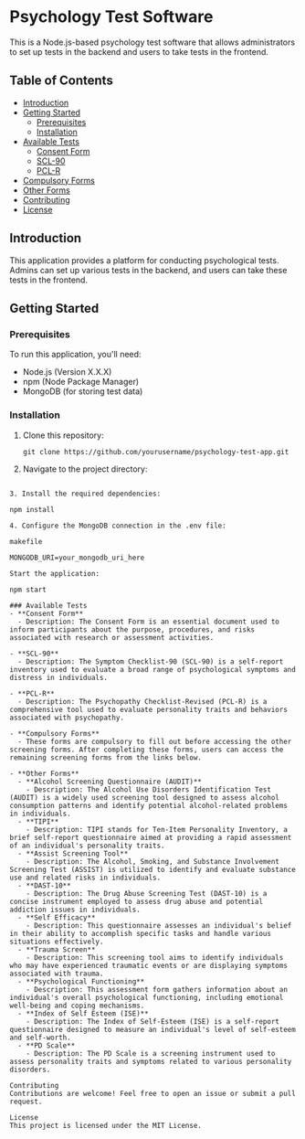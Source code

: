 # Psychology Test Software

This is a Node.js-based psychology test software that allows administrators to set up tests in the backend and users to take tests in the frontend.

## Table of Contents

- [Introduction](#introduction)
- [Getting Started](#getting-started)
  - [Prerequisites](#prerequisites)
  - [Installation](#installation)
- [Available Tests](#available-tests)
  - [Consent Form](#consent-form)
  - [SCL-90](#scl-90)
  - [PCL-R](#pcl-r)
- [Compulsory Forms](#compulsory-forms)
- [Other Forms](#other-forms)
- [Contributing](#contributing)
- [License](#license)

## Introduction

This application provides a platform for conducting psychological tests. Admins can set up various tests in the backend, and users can take these tests in the frontend.

## Getting Started

### Prerequisites

To run this application, you'll need:

- Node.js (Version X.X.X)
- npm (Node Package Manager)
- MongoDB (for storing test data)

### Installation

1. Clone this repository:

   ```
   git clone https://github.com/yourusername/psychology-test-app.git

2. Navigate to the project directory:

```` cd psychology-test-app

3. Install the required dependencies:

npm install

4. Configure the MongoDB connection in the .env file:

makefile

MONGODB_URI=your_mongodb_uri_here

Start the application:

npm start

### Available Tests
- **Consent Form**
  - Description: The Consent Form is an essential document used to inform participants about the purpose, procedures, and risks associated with research or assessment activities.

- **SCL-90**
  - Description: The Symptom Checklist-90 (SCL-90) is a self-report inventory used to evaluate a broad range of psychological symptoms and distress in individuals.

- **PCL-R**
  - Description: The Psychopathy Checklist-Revised (PCL-R) is a comprehensive tool used to evaluate personality traits and behaviors associated with psychopathy.

- **Compulsory Forms**
  - These forms are compulsory to fill out before accessing the other screening forms. After completing these forms, users can access the remaining screening forms from the links below.

- **Other Forms**
  - **Alcohol Screening Questionnaire (AUDIT)**
    - Description: The Alcohol Use Disorders Identification Test (AUDIT) is a widely used screening tool designed to assess alcohol consumption patterns and identify potential alcohol-related problems in individuals.
  - **TIPI**
    - Description: TIPI stands for Ten-Item Personality Inventory, a brief self-report questionnaire aimed at providing a rapid assessment of an individual's personality traits.
  - **Assist Screening Tool**
    - Description: The Alcohol, Smoking, and Substance Involvement Screening Test (ASSIST) is utilized to identify and evaluate substance use and related risks in individuals.
  - **DAST-10**
    - Description: The Drug Abuse Screening Test (DAST-10) is a concise instrument employed to assess drug abuse and potential addiction issues in individuals.
  - **Self Efficacy**
    - Description: This questionnaire assesses an individual's belief in their ability to accomplish specific tasks and handle various situations effectively.
  - **Trauma Screen**
    - Description: This screening tool aims to identify individuals who may have experienced traumatic events or are displaying symptoms associated with trauma.
  - **Psychological Functioning**
    - Description: This assessment form gathers information about an individual's overall psychological functioning, including emotional well-being and coping mechanisms.
  - **Index of Self Esteem (ISE)**
    - Description: The Index of Self-Esteem (ISE) is a self-report questionnaire designed to measure an individual's level of self-esteem and self-worth.
  - **PD Scale**
    - Description: The PD Scale is a screening instrument used to assess personality traits and symptoms related to various personality disorders.

Contributing
Contributions are welcome! Feel free to open an issue or submit a pull request.

License
This project is licensed under the MIT License.